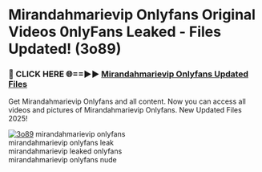 # Mirandahmarievip Onlyfans Original Videos 0nlyFans Leaked - Files Updated! (3o89)

<h3>🔴 CLICK HERE 🌐==►► <a href="https://tinyurl.com/3hn5wdd3" rel="nofollow">Mirandahmarievip Onlyfans Updated Files</a></h3>

Get Mirandahmarievip Onlyfans and all content. Now you can access all videos and pictures of Mirandahmarievip Onlyfans. New Updated Files 2025!

[![3o89](https://i.imgur.com/4HnBqBT.gif)](https://tinyurl.com/3hn5wdd3)
mirandahmarievip onlyfans<br>
mirandahmarievip onlyfans leak<br>
mirandahmarievip leaked onlyfans<br>
mirandahmarievip onlyfans nude